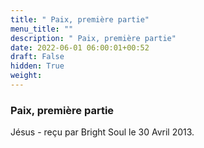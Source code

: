 ```yaml
---
title: " Paix, première partie"
menu_title: ""
description: " Paix, première partie"
date: 2022-06-01 06:00:01+00:52
draft: False
hidden: True
weight:
---
```

###  Paix, première partie

Jésus - reçu par  Bright Soul le 30 Avril 2013.



